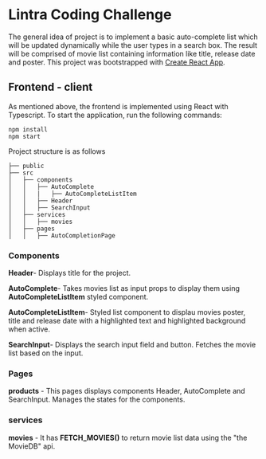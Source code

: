 # Lintra Coding Challenge

The general idea of project is to implement a basic auto-complete list which will be updated dynamically while the user types in a search box. The result will be comprised of movie list containing information like title, release date and poster.
This project was bootstrapped with [Create React App](https://github.com/facebook/create-react-app).


## Frontend - client
As mentioned above, the frontend is implemented using React with Typescript. 
To start the application, run the following commands:
```
npm install
npm start
```

Project structure is as follows
```
├── public
├── src
│   ├── components
│   │   ├── AutoComplete
│   │   |   ├── AutoCompleteListItem
│   │   ├── Header
│   │   ├── SearchInput
│   ├── services
│   │   ├── movies
│   ├── pages
│   │   ├── AutoCompletionPage
```
### Components
**Header**- Displays title for the project. 

**AutoComplete**- Takes movies list as input props to display them using **AutoCompleteListItem** styled component.

**AutoCompleteListItem**- Styled list component to displau movies poster, title and release date with a highlighted text and highlighted background when active.

**SearchInput**- Displays the search input field and button. Fetches the movie list based on the input.


### Pages

**products** - This pages displays components Header, AutoComplete and SearchInput. Manages the states for the components.

### services

**movies** - It has **FETCH_MOVIES()** to return movie list data using the "the MovieDB" api.
